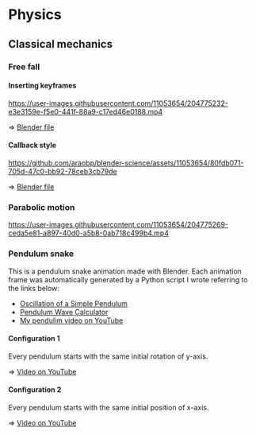 # Physics

## Classical mechanics

### Free fall

#### Inserting keyframes

https://user-images.githubusercontent.com/11053654/204775232-e3e3159e-f5e0-441f-88a9-c17ed46e0188.mp4

=> [Blender file](freefall.blend)

#### Callback style 

https://github.com/araobp/blender-science/assets/11053654/80fdb071-705d-47c0-bb92-78ceb3cb79de

=> [Blender file](freefall2.blend)

### Parabolic motion

https://user-images.githubusercontent.com/11053654/204775269-ceda5e81-a897-40d0-a5b8-0ab718c499b4.mp4

### Pendulum snake

This is a pendulum snake animation made with Blender. Each animation frame was automatically generated by a Python script I wrote referring to the links below:

- [Oscillation of a Simple Pendulum](https://www.acs.psu.edu/drussell/Demos/Pendulum/Pendulum.html)
- [Pendulum Wave Calculator](https://cs.stanford.edu/people/paulliu/webapps/pendulumcalc.html)
- [My pendulim video on YouTube](https://youtu.be/3iQGoEvQWaM)

#### Configuration 1

Every pendulum starts with the same initial rotation of y-axis.

=> [Video on YouTube](https://youtu.be/VYyuJVpb2LU)

#### Configuration 2

Every pendulum starts with the same initial position of x-axis.

=> [Video on YouTube](https://youtu.be/fLw5PB_CiDo)
